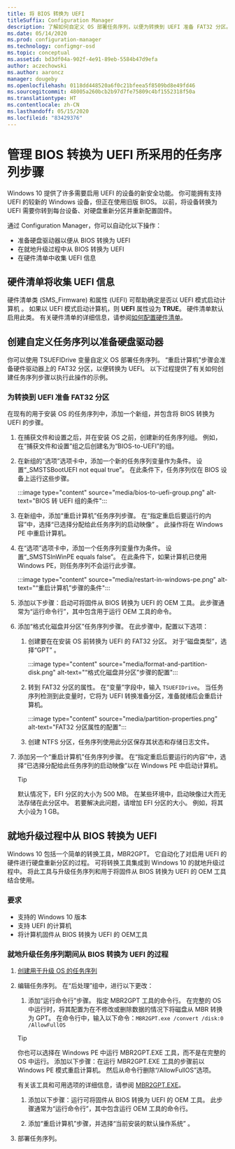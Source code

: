```yaml
---
title: 将 BIOS 转换为 UEFI
titleSuffix: Configuration Manager
description: 了解如何自定义 OS 部署任务序列，以便为转换到 UEFI 准备 FAT32 分区。
ms.date: 05/14/2020
ms.prod: configuration-manager
ms.technology: configmgr-osd
ms.topic: conceptual
ms.assetid: bd3df04a-902f-4e91-89eb-5584b47d9efa
author: aczechowski
ms.author: aaroncz
manager: dougeby
ms.openlocfilehash: 0118dd448520a6f0c21bfeea5f8509bd8e49fd46
ms.sourcegitcommit: 48005a260bcb2b97d7fe75809c4bf1552318f50a
ms.translationtype: HT
ms.contentlocale: zh-CN
ms.lasthandoff: 05/15/2020
ms.locfileid: "83429376"
---
```

# <a name="task-sequence-steps-to-manage-bios-to-uefi-conversion"></a>管理 BIOS 转换为 UEFI 所采用的任务序列步骤

Windows 10 提供了许多需要启用 UEFI 的设备的新安全功能。 你可能拥有支持 UEFI 的较新的 Windows 设备，但正在使用旧版 BIOS。 以前，将设备转换为 UEFI 需要你转到每台设备、对硬盘重新分区并重新配置固件。

通过 Configuration Manager，你可以自动化以下操作：

- 准备硬盘驱动器以便从 BIOS 转换为 UEFI
- 在就地升级过程中从 BIOS 转换为 UEFI
- 在硬件清单中收集 UEFI 信息

## <a name="hardware-inventory-collects-uefi-information"></a>硬件清单将收集 UEFI 信息

硬件清单类 (SMS_Firmware) 和属性 (UEFI) 可帮助确定是否以 UEFI 模式启动计算机 。 如果以 UEFI 模式启动计算机，则 **UEFI** 属性设为 **TRUE**。 硬件清单默认启用此类。 有关硬件清单的详细信息，请参阅[如何配置硬件清单](../../core/clients/manage/inventory/configure-hardware-inventory.md)。

## <a name="create-a-custom-task-sequence-to-prepare-the-hard-drive"></a>创建自定义任务序列以准备硬盘驱动器

你可以使用 TSUEFIDrive 变量自定义 OS 部署任务序列。 “重启计算机”步骤会准备硬件驱动器上的 FAT32 分区，以便转换为 UEFI。 以下过程提供了有关如何创建任务序列步骤以执行此操作的示例。

### <a name="prepare-the-fat32-partition-for-the-conversion-to-uefi"></a>为转换到 UEFI 准备 FAT32 分区

在现有的用于安装 OS 的任务序列中，添加一个新组，并包含将 BIOS 转换为 UEFI 的步骤。

1. 在捕获文件和设置之后，并在安装 OS 之前，创建新的任务序列组。 例如，在“捕获文件和设置”组之后创建名为“BIOS-to-UEFI”的组。

1. 在新组的“选项”选项卡中，添加一个新的任务序列变量作为条件。 设置“_SMSTSBootUEFI not equal true”。 在此条件下，任务序列仅在 BIOS 设备上运行这些步骤。

    :::image type="content" source="media/bios-to-uefi-group.png" alt-text="BIOS 转 UEFI 组的条件":::

1. 在新组中，添加“重启计算机”任务序列步骤。 在“指定重启后要运行的内容”中，选择“已选择分配给此任务序列的启动映像” 。 此操作将在 Windows PE 中重启计算机。

1. 在“选项”选项卡中，添加一个任务序列变量作为条件。 设置“_SMSTSInWinPE equals false”。 在此条件下，如果计算机已使用 Windows PE，则任务序列不会运行此步骤。

    :::image type="content" source="media/restart-in-windows-pe.png" alt-text="“重启计算机”步骤的条件":::

1. 添加以下步骤：启动可将固件从 BIOS 转换为 UEFI 的 OEM 工具。 此步骤通常为“运行命令行”，其中包含用于运行 OEM 工具的命令。

1. 添加“格式化磁盘并分区”任务序列步骤。 在此步骤中，配置以下选项：

    1. 创建要在在安装 OS 前转换为 UEFI 的 FAT32 分区。 对于“磁盘类型”，选择“GPT” 。

        :::image type="content" source="media/format-and-partition-disk.png" alt-text="“格式化磁盘并分区”步骤的配置":::

    1. 转到 FAT32 分区的属性。 在“变量”字段中，输入 `TSUEFIDrive`。 当任务序列检测到此变量时，它将为 UEFI 转换准备分区，准备就绪后会重启计算机。

        :::image type="content" source="media/partition-properties.png" alt-text="FAT32 分区属性的配置":::

    1. 创建 NTFS 分区，任务序列使用此分区保存其状态和存储日志文件。

1. 添加另一个“重启计算机”任务序列步骤。 在“指定重启后要运行的内容”中，选择“已选择分配给此任务序列的启动映像”以在 Windows PE 中启动计算机。

    > [!TIP]
    > 默认情况下，EFI 分区的大小为 500 MB。 在某些环境中，启动映像过大而无法存储在此分区中。 若要解决此问题，请增加 EFI 分区的大小。 例如，将其大小设为 1 GB。<!-- SCCMDocs#1024 -->

## <a name="convert-from-bios-to-uefi-during-in-place-upgrade"></a><a name="bkmk_ipu"></a> 就地升级过程中从 BIOS 转换为 UEFI

Windows 10 包括一个简单的转换工具，MBR2GPT。 它自动化了对启用 UEFI 的硬件进行硬盘重新分区的过程。 可将转换工具集成到 Windows 10 的就地升级过程中。 将此工具与升级任务序列和用于将固件从 BIOS 转换为 UEFI 的 OEM 工具结合使用。

### <a name="requirements"></a>要求

- 支持的 Windows 10 版本
- 支持 UEFI 的计算机
- 将计算机固件从 BIOS 转换为 UEFI 的 OEM工具

### <a name="process-to-convert-from-bios-to-uefi-during-an-in-place-upgrade-task-sequence"></a>就地升级任务序列期间从 BIOS 转换为 UEFI 的过程

1. [创建用于升级 OS 的任务序列](create-a-task-sequence-to-upgrade-an-operating-system.md)

1. 编辑任务序列。 在“后处理”组中，进行以下更改：

    1. 添加“运行命令行”步骤。 指定 MBR2GPT 工具的命令行。 在完整的 OS 中运行时，将其配置为在不修改或删除数据的情况下将磁盘从 MBR 转换为 GPT。 在命令行中，输入以下命令：`MBR2GPT.exe /convert /disk:0 /AllowFullOS`

    > [!TIP]
    > 你也可以选择在 Windows PE 中运行 MBR2GPT.EXE 工具，而不是在完整的 OS 中运行。 添加以下步骤：在运行 MBR2GPT.EXE 工具的步骤前以 Windows PE 模式重启计算机。 然后从命令行删除“/AllowFullOS”选项。

    有关该工具和可用选项的详细信息，请参阅 [MBR2GPT.EXE](https://docs.microsoft.com/windows/deployment/mbr-to-gpt)。

    1. 添加以下步骤：运行可将固件从 BIOS 转换为 UEFI 的 OEM 工具。 此步骤通常为“运行命令行”，其中包含运行 OEM 工具的命令行。

    1. 添加“重启计算机”步骤，并选择“当前安装的默认操作系统” 。

1. 部署任务序列。
